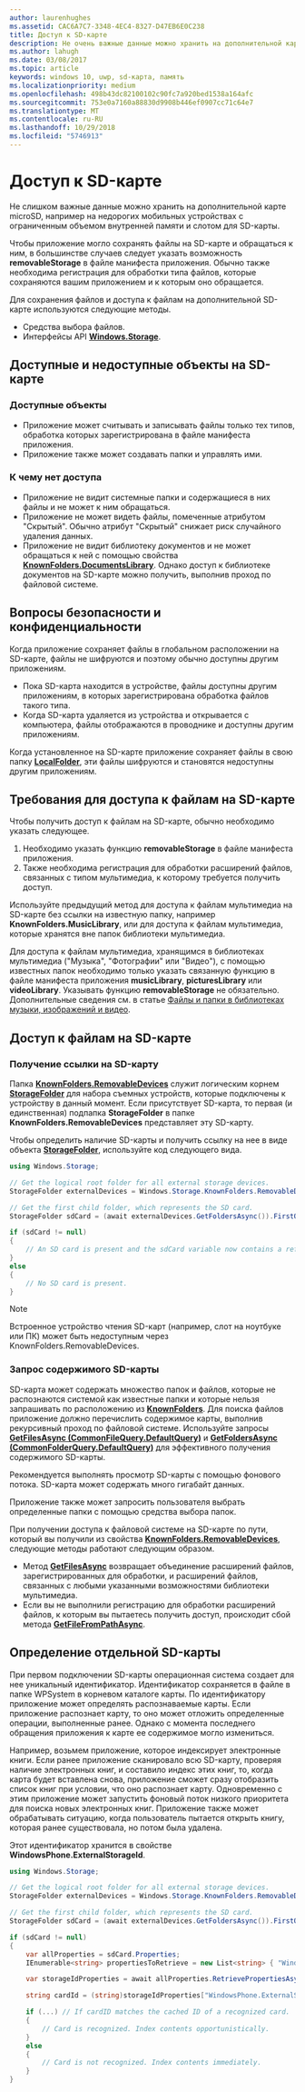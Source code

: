 ```yaml
---
author: laurenhughes
ms.assetid: CAC6A7C7-3348-4EC4-8327-D47EB6E0C238
title: Доступ к SD-карте
description: Не очень важные данные можно хранить на дополнительной карте microSD и там же осуществлять доступ к ним, это особенно актуально на недорогих мобильных устройствах с ограниченным объемом внутренней памяти.
ms.author: lahugh
ms.date: 03/08/2017
ms.topic: article
keywords: windows 10, uwp, sd-карта, память
ms.localizationpriority: medium
ms.openlocfilehash: 498b43dc82100102c90fc7a920bed1538a164afc
ms.sourcegitcommit: 753e0a7160a88830d9908b446ef0907cc71c64e7
ms.translationtype: MT
ms.contentlocale: ru-RU
ms.lasthandoff: 10/29/2018
ms.locfileid: "5746913"
---
```

# <a name="access-the-sd-card"></a>Доступ к SD-карте



Не слишком важные данные можно хранить на дополнительной карте microSD, например на недорогих мобильных устройствах с ограниченным объемом внутренней памяти и слотом для SD-карты.

Чтобы приложение могло сохранять файлы на SD-карте и обращаться к ним, в большинстве случаев следует указать возможность **removableStorage** в файле манифеста приложения. Обычно также необходима регистрация для обработки типа файлов, которые сохраняются вашим приложением и к которым оно обращается.

Для сохранения файлов и доступа к файлам на дополнительной SD-карте используются следующие методы.
- Средства выбора файлов.
- Интерфейсы API [**Windows.Storage**](https://msdn.microsoft.com/library/windows/apps/br227346).

## <a name="what-you-can-and-cant-access-on-the-sd-card"></a>Доступные и недоступные объекты на SD-карте

### <a name="what-you-can-access"></a>Доступные объекты

- Приложение может считывать и записывать файлы только тех типов, обработка которых зарегистрирована в файле манифеста приложения.
- Приложение также может создавать папки и управлять ими.

### <a name="what-you-cant-access"></a>К чему нет доступа

- Приложение не видит системные папки и содержащиеся в них файлы и не может к ним обращаться.
- Приложение не может видеть файлы, помеченные атрибутом "Скрытый". Обычно атрибут "Скрытый" снижает риск случайного удаления данных.
- Приложение не видит библиотеку документов и не может обращаться к ней с помощью свойства [**KnownFolders.DocumentsLibrary**](https://msdn.microsoft.com/library/windows/apps/br227152). Однако доступ к библиотеке документов на SD-карте можно получить, выполнив проход по файловой системе.

## <a name="security-and-privacy-considerations"></a>Вопросы безопасности и конфиденциальности

Когда приложение сохраняет файлы в глобальном расположении на SD-карте, файлы не шифруются и поэтому обычно доступны другим приложениям.

- Пока SD-карта находится в устройстве, файлы доступны другим приложениям, в которых зарегистрирована обработка файлов такого типа.
- Когда SD-карта удаляется из устройства и открывается с компьютера, файлы отображаются в проводнике и доступны другим приложениям.

Когда установленное на SD-карте приложение сохраняет файлы в свою папку [**LocalFolder**](https://msdn.microsoft.com/library/windows/apps/br241621), эти файлы шифруются и становятся недоступны другим приложениям.

## <a name="requirements-for-accessing-files-on-the-sd-card"></a>Требования для доступа к файлам на SD-карте

Чтобы получить доступ к файлам на SD-карте, обычно необходимо указать следующее.

1.  Необходимо указать функцию **removableStorage** в файле манифеста приложения.
2.  Также необходима регистрация для обработки расширений файлов, связанных с типом мультимедиа, к которому требуется получить доступ.

Используйте предыдущий метод для доступа к файлам мультимедиа на SD-карте без ссылки на известную папку, например **KnownFolders.MusicLibrary**, или для доступа к файлам мультимедиа, которые хранятся вне папок библиотеки мультимедиа.

Для доступа к файлам мультимедиа, хранящимся в библиотеках мультимедиа ("Музыка", "Фотографии" или "Видео"), с помощью известных папок необходимо только указать связанную функцию в файле манифеста приложения **musicLibrary**, **picturesLibrary** или **videoLibrary**. Указывать функцию **removableStorage** не обязательно. Дополнительные сведения см. в статье [Файлы и папки в библиотеках музыки, изображений и видео](quickstart-managing-folders-in-the-music-pictures-and-videos-libraries.md).

## <a name="accessing-files-on-the-sd-card"></a>Доступ к файлам на SD-карте

### <a name="getting-a-reference-to-the-sd-card"></a>Получение ссылки на SD-карту

Папка [**KnownFolders.RemovableDevices**](https://msdn.microsoft.com/library/windows/apps/br227158) служит логическим корнем [**StorageFolder**](https://msdn.microsoft.com/library/windows/apps/br227230) для набора съемных устройств, которые подключены к устройству в данный момент. Если присутствует SD-карта, то первая (и единственная) подпапка **StorageFolder** в папке **KnownFolders.RemovableDevices** представляет эту SD-карту.

Чтобы определить наличие SD-карты и получить ссылку на нее в виде объекта [**StorageFolder**](https://msdn.microsoft.com/library/windows/apps/br227230), используйте код следующего вида.

```csharp
using Windows.Storage;

// Get the logical root folder for all external storage devices.
StorageFolder externalDevices = Windows.Storage.KnownFolders.RemovableDevices;

// Get the first child folder, which represents the SD card.
StorageFolder sdCard = (await externalDevices.GetFoldersAsync()).FirstOrDefault();

if (sdCard != null)
{
    // An SD card is present and the sdCard variable now contains a reference to it.
}
else
{
    // No SD card is present.
}
```

> [!NOTE]
> Встроенное устройство чтения SD-карт (например, слот на ноутбуке или ПК) может быть недоступным через KnownFolders.RemovableDevices.

### <a name="querying-the-contents-of-the-sd-card"></a>Запрос содержимого SD-карты

SD-карта может содержать множество папок и файлов, которые не распознаются системой как известные папки и которые нельзя запрашивать по расположению из [**KnownFolders**](https://msdn.microsoft.com/library/windows/apps/br227151). Для поиска файлов приложение должно перечислить содержимое карты, выполнив рекурсивный проход по файловой системе. Используйте запросы [**GetFilesAsync (CommonFileQuery.DefaultQuery)**](https://msdn.microsoft.com/library/windows/apps/br227274) и [**GetFoldersAsync (CommonFolderQuery.DefaultQuery)**](https://msdn.microsoft.com/library/windows/apps/br227281) для эффективного получения содержимого SD-карты.

Рекомендуется выполнять просмотр SD-карты с помощью фонового потока. SD-карта может содержать много гигабайт данных.

Приложение также может запросить пользователя выбрать определенные папки с помощью средства выбора папок.

При получении доступа к файловой системе на SD-карте по пути, который вы получили из свойства [**KnownFolders.RemovableDevices**](https://msdn.microsoft.com/library/windows/apps/br227158), следующие методы работают следующим образом.

-   Метод [**GetFilesAsync**](https://msdn.microsoft.com/library/windows/apps/br227273) возвращает объединение расширений файлов, зарегистрированных для обработки, и расширений файлов, связанных с любыми указанными возможностями библиотеки мультимедиа.
-   Если вы не выполнили регистрацию для обработки расширений файлов, к которым вы пытаетесь получить доступ, происходит сбой метода [**GetFileFromPathAsync**](https://msdn.microsoft.com/library/windows/apps/br227206).

## <a name="identifying-the-individual-sd-card"></a>Определение отдельной SD-карты

При первом подключении SD-карты операционная система создает для нее уникальный идентификатор. Идентификатор сохраняется в файле в папке WPSystem в корневом каталоге карты. По идентификатору приложение может определять распознаваемые карты. Если приложение распознает карту, то оно может отложить определенные операции, выполненные ранее. Однако с момента последнего обращения приложения к карте ее содержимое могло измениться.

Например, возьмем приложение, которое индексирует электронные книги. Если ранее приложение сканировало всю SD-карту, проверяя наличие электронных книг, и составило индекс этих книг, то, когда карта будет вставлена снова, приложение сможет сразу отобразить список книг при условии, что оно распознает карту. Одновременно с этим приложение может запустить фоновый поток низкого приоритета для поиска новых электронных книг. Приложение также может обрабатывать ситуацию, когда пользователь пытается открыть книгу, которая ранее существовала, но потом была удалена.

Этот идентификатор хранится в свойстве **WindowsPhone.ExternalStorageId**.

```csharp
using Windows.Storage;

// Get the logical root folder for all external storage devices.
StorageFolder externalDevices = Windows.Storage.KnownFolders.RemovableDevices;

// Get the first child folder, which represents the SD card.
StorageFolder sdCard = (await externalDevices.GetFoldersAsync()).FirstOrDefault();

if (sdCard != null)
{
    var allProperties = sdCard.Properties;
    IEnumerable<string> propertiesToRetrieve = new List<string> { "WindowsPhone.ExternalStorageId" };

    var storageIdProperties = await allProperties.RetrievePropertiesAsync(propertiesToRetrieve);

    string cardId = (string)storageIdProperties["WindowsPhone.ExternalStorageId"];

    if (...) // If cardID matches the cached ID of a recognized card.
    {
        // Card is recognized. Index contents opportunistically.
    }
    else
    {
        // Card is not recognized. Index contents immediately.
    }
}
```

 

 
